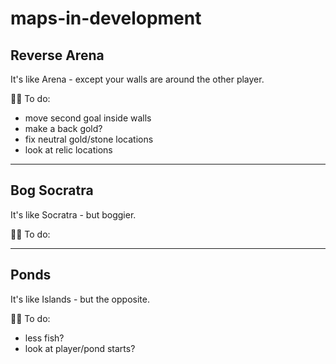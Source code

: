 # maps-in-development

## Reverse Arena
It's like Arena - except your walls are around the other player.

👨‍🔧 To do: 
* move second goal inside walls
* make a back gold?
* fix neutral gold/stone locations
* look at relic locations

---

## Bog Socratra
It's like Socratra - but boggier.

👨‍🔧 To do: 

----

## Ponds
It's like Islands - but the opposite. 

👨‍🔧 To do: 
* less fish?
* look at player/pond starts? 